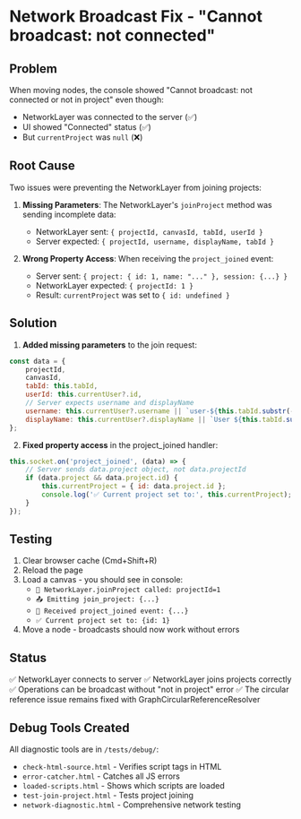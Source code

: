 # Network Broadcast Fix - "Cannot broadcast: not connected"

## Problem
When moving nodes, the console showed "Cannot broadcast: not connected or not in project" even though:
- NetworkLayer was connected to the server (✅)
- UI showed "Connected" status (✅)
- But `currentProject` was `null` (❌)

## Root Cause
Two issues were preventing the NetworkLayer from joining projects:

1. **Missing Parameters**: The NetworkLayer's `joinProject` method was sending incomplete data:
   - NetworkLayer sent: `{ projectId, canvasId, tabId, userId }`
   - Server expected: `{ projectId, username, displayName, tabId }`

2. **Wrong Property Access**: When receiving the `project_joined` event:
   - Server sent: `{ project: { id: 1, name: "..." }, session: {...} }`
   - NetworkLayer expected: `{ projectId: 1 }`
   - Result: `currentProject` was set to `{ id: undefined }`

## Solution
1. **Added missing parameters** to the join request:
```javascript
const data = {
    projectId,
    canvasId,
    tabId: this.tabId,
    userId: this.currentUser?.id,
    // Server expects username and displayName
    username: this.currentUser?.username || `user-${this.tabId.substr(-8)}`,
    displayName: this.currentUser?.displayName || `User ${this.tabId.substr(-8)}`
};
```

2. **Fixed property access** in the project_joined handler:
```javascript
this.socket.on('project_joined', (data) => {
    // Server sends data.project object, not data.projectId
    if (data.project && data.project.id) {
        this.currentProject = { id: data.project.id };
        console.log('✅ Current project set to:', this.currentProject);
    }
});
```

## Testing
1. Clear browser cache (Cmd+Shift+R)
2. Reload the page
3. Load a canvas - you should see in console:
   - `📁 NetworkLayer.joinProject called: projectId=1`
   - `📤 Emitting join_project: {...}`
   - `📁 Received project_joined event: {...}`
   - `✅ Current project set to: {id: 1}`
4. Move a node - broadcasts should now work without errors

## Status
✅ NetworkLayer connects to server
✅ NetworkLayer joins projects correctly
✅ Operations can be broadcast without "not in project" error
✅ The circular reference issue remains fixed with GraphCircularReferenceResolver

## Debug Tools Created
All diagnostic tools are in `/tests/debug/`:
- `check-html-source.html` - Verifies script tags in HTML
- `error-catcher.html` - Catches all JS errors
- `loaded-scripts.html` - Shows which scripts are loaded
- `test-join-project.html` - Tests project joining
- `network-diagnostic.html` - Comprehensive network testing